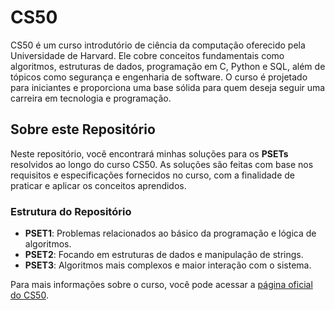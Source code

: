 # CS50

CS50 é um curso introdutório de ciência da computação oferecido pela Universidade de Harvard. Ele cobre conceitos fundamentais como algoritmos, estruturas de dados, programação em C, Python e SQL, além de tópicos como segurança e engenharia de software. O curso é projetado para iniciantes e proporciona uma base sólida para quem deseja seguir uma carreira em tecnologia e programação.

## Sobre este Repositório

Neste repositório, você encontrará minhas soluções para os **PSETs** resolvidos ao longo do curso CS50. As soluções são feitas com base nos requisitos e especificações fornecidos no curso, com a finalidade de praticar e aplicar os conceitos aprendidos.

### Estrutura do Repositório

- **PSET1**: Problemas relacionados ao básico da programação e lógica de algoritmos.
- **PSET2**: Focando em estruturas de dados e manipulação de strings.
- **PSET3**: Algoritmos mais complexos e maior interação com o sistema.

Para mais informações sobre o curso, você pode acessar a [página oficial do CS50](https://cs50.harvard.edu).
